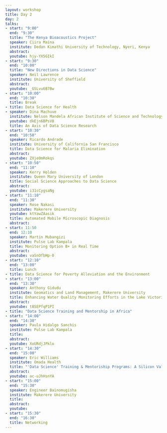 ```yaml
---
layout: workshop
title: Day 2
day: 2
talks:
- start: "9:00"
  end: "9:30"
  title: "The Kenya Bioacoustics Project"
  speaker: Ciira Maina
  institute: Dedan Kimathi University of Technology, Nyeri, Kenya
  abstract:
  youtube: hjy-YX5GIkI
- start: "9:30"
  end: "10:00"
  title: "New Directions in Data Science"
  speaker: Neil Lawrence
  institute: University of Sheffield
  abstract:
  youtube: _GSLvu6B7Bw
- start: "10:00"
  end: "10:30"
  title: Break
- title: Data Science for Health
- speaker: Dina Machuve
  institute: Nelson Mandela African Institute of Science and Technology
  youtube: dkEjn6BPsV8
  title: An Axis of Data Science Research
- start: "10:30"
  end: "10:50"
  speaker: Ricardo Andrade
  institute: University of California San Francisco
  title: Data Science for Malaria Elimination
  abstract:
  youtube: ZXje0mRokqs
- start: "10:50"
  end: "11:10"
  speaker: Kerry Holden
  institute: Queen Mary University of London
  title: Social Science Approaches to Data Science
  abstract:
  youtube: i31cCygsaNg
- start: "11:10"
  end: "11:30"
  speaker: Rose Nakasi
  institute: Makerere University
  youtube: ktYawZAasik
  title: Automated Mobile Microscopic Diagnosis
  abstract:
- start: 11:50
  end: 12:10
  speaker: Martin Mubangizi
  institute: Pulse Lab Kampala
  title: Monitoring Option B+ in Real Time
  abstract:
  youtube: vaSnOfbHp-0
- start: "12:10"
  end: "13:00"
  title: Lunch
- title: Data Science for Poverty Alleviation and the Environment
- start: "13:00"
  end: "13:30"
  speaker: Anthony Gidudu
  institute: Geomatics and Land Management, Makerere University
  title: Enhancing Water Quality Monitoring Efforts in the Lake Victoria Using Satellite Imagery
  abstract:
  youtube: t8SEPfqP1PI
- title: "Data Science Training and Mentorship in Africa"
- start: "14:00"
  end: "14:30"
  speaker: Paula Hidalgo Sanchis
  institute: Pulse Lab Kampala
  title: 
  abstract:
  youtube: XoURdjJPklo
- start: "14:30"
  end: "15:00"
  speaker: Eric Williams
  institute: Omada Health
  title: "'Data Science' Training & Mentoriship Programs: A Silicon Valley Hiring Manager Perspective"
  abstract:
  youtube: ac-uJhHsnYA
- start: "15:00"
  end: "15:30"
  speaker: Engineer Bainomugisha
  institute: Makerere University
  title: 
  abstract:
  youtube:
- start: "15:30"
  end: "16:30"
  title: Networking
---
```

